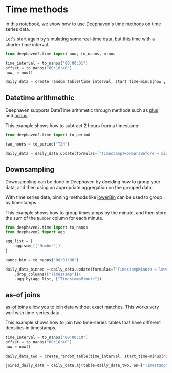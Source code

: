 # Time methods

In this notebook, we show how to use Deephaven's time methods on time series data.

Let's start again by simulating some real-time data, but this time with a shorter time interval.

```python
from deephaven2.time import now, to_nanos, minus

time_interval = to_nanos("00:00:01")
offset = to_nanos("00:16:40")
now_ = now()

daily_data = create_random_table(time_interval, start_time=minus(now_, offset))
```

## Datetime arithmethic

Deephaven supports DateTime arithmetic through methods such as [plus](https://deephaven.io/core/docs/reference/time/datetime/plus/) and [minus](https://deephaven.io/core/docs/reference/time/datetime/minus/).

This example shows how to subtract 2 hours from a timestamp:

```python
from deephaven2.time import to_period

two_hours = to_period("T2H")

daily_data = daily_data.update(formulas=["TimestampTwoHoursBefore = minus(Timestamp, two_hours)"])
```

## Downsampling

Downsampling can be done in Deephaven by deciding how to group your data, and then using an appropriate aggregation on the grouped data.

With time series data, binning methods like [lowerBin](https://deephaven.io/core/docs/reference/time/datetime/lowerBin/) can be used to group by timestamps.

This example shows how to group timestamps by the minute, and then store the sum of the `Number` column for each minute.

```python
from deephaven2.time import to_nanos
from deephaven2 import agg

agg_list = [
    agg.sum_(["Number"])
]

nanos_bin = to_nanos("00:01:00")

daily_data_binned = daily_data.update(formulas=["TimestampMinute = lowerBin(Timestamp, nanos_bin)"])\
    .drop_columns(["Timestamp"])\
    .agg_by(agg_list, ["TimestampMinute"])
```

## as-of joins

[as-of joins](https://deephaven.io/core/docs/reference/table-operations/join/aj/) allow you to join data without exact matches. This works very well with time-series data.

This example shows how to join two time-series tables that have different densities in timestamps.

```python
time_interval = to_nanos("00:00:10")
offset = to_nanos("00:16:40")
now = now()

daily_data_two = create_random_table(time_interval, start_time=minus(now, offset))

joined_daily_data = daily_data.aj(table=daily_data_two, on=["Timestamp"], joins=["NumberTwo = Number", "CharacterTwo = Character", "BooleanTwo = Boolean"])
```
